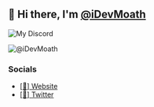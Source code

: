 ## 👋 Hi there, I'm [@iDevMoath](https://github.com/iDevMoath)
![My Discord](https://discord.c99.nl/widget/theme-4/202745501345382400.png)

![@iDevMoath](https://github-readme-stats.vercel.app/api?username=iDevMoath&count_private=true&show_icons=true&theme=tokyonight&hide_border=true)
<!-- ![Top Languages](https://github-readme-stats.vercel.app/api/top-langs/?username=iDevMoath&layout=compact&count_private=true&show_icons=true&theme=tokyonight&hide_border=true)
 -->
### Socials
- [[🔗] Website](https://moath.me)
- [[💬] Twitter](https://twitter.com/DevMoath)
